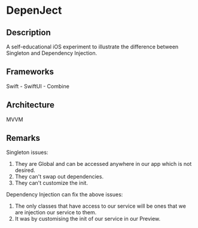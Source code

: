 # DepenJect

## Description
A self-educational iOS experiment to illustrate the difference between Singleton and Dependency Injection.

## Frameworks
Swift - SwiftUI - Combine

## Architecture
MVVM

## Remarks
Singleton issues:
1. They are Global and can be accessed anywhere in our app which is not desired.
2. They can't swap out dependencies.
3. They can't customize the init.

Dependency Injection can fix the above issues:
1. The only classes that have access to our service will be ones that we are injection our service to them.
2. It was by customising the init of our service in our Preview.
 
